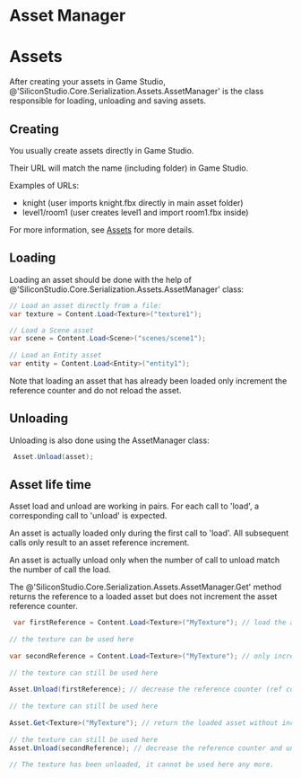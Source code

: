 # Asset Manager

<div class="doc-incomplete"/>

# Assets

After creating your assets in Game Studio, @'SiliconStudio.Core.Serialization.Assets.AssetManager' is the class responsible for loading, unloading and saving assets.

## Creating

You usually create assets directly in Game Studio.

Their URL will match the name (including folder) in Game Studio.

Examples of URLs:

- knight (user imports knight.fbx directly in main asset folder)
- level1/room1 (user creates level1 and import room1.fbx inside)

For more information, see [Assets](../../game-studio/assets.md) for more details.

## Loading

Loading an asset should be done with the help of @'SiliconStudio.Core.Serialization.Assets.AssetManager' class:

```cs
// Load an asset directly from a file:
var texture = Content.Load<Texture>("texture1");

// Load a Scene asset
var scene = Content.Load<Scene>("scenes/scene1");
 
// Load an Entity asset
var entity = Content.Load<Entity>("entity1");
```


Note that loading an asset that has already been loaded only increment the reference counter and do not reload the asset.

## Unloading

Unloading is also done using the AssetManager class:

```cs
 Asset.Unload(asset);
```


## Asset life time

Asset load and unload are working in pairs. For each call to 'load', a corresponding call to 'unload' is expected. 

An asset is actually loaded only during the first call to 'load'. All subsequent calls only result to an asset reference increment.

An asset is actually unload only when the number of call to unload match the number of call the load.

The @'SiliconStudio.Core.Serialization.Assets.AssetManager.Get' method returns the reference to a loaded asset but does not increment the asset reference counter.

```cs
 var firstReference = Content.Load<Texture>("MyTexture"); // load the asset and increase the reference counter (ref count = 1)
 
// the texture can be used here
 
var secondReference = Content.Load<Texture>("MyTexture"); // only increase the reference counter (ref count = 2)
 
// the texture can still be used here
 
Asset.Unload(firstReference); // decrease the reference counter (ref count = 1)
 
// the texture can still be used here
 
Asset.Get<Texture>("MyTexture"); // return the loaded asset without increasing the reference counter (ref count = 1)
 
// the texture can still be used here
Asset.Unload(secondReference); // decrease the reference counter and unload the asset (ref count = 0)
 
// The texture has been unloaded, it cannot be used here any more.
```


